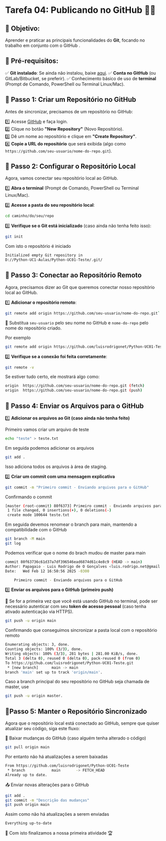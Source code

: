 
# **Tarefa 04: Publicando no GitHub 🚀🐙**  

## 🎯 **Objetivo**: 
Aprender e praticar as principais funcionalidades do **Git**, focando no trabalho em conjunto com o  GitHub  .  

## 📌 **Pré-requisitos**:  

✅ **Git instalado**: Se ainda não instalou, baixe  [aqui](https://git-scm.com/).
✅ **Conta no GitHub**  (ou GitLab/Bitbucket, se preferir).
✅ Conhecimento básico de uso de  **terminal**  (Prompt de Comando, PowerShell ou Terminal Linux/Mac).

## **🔹 Passo 1: Criar um Repositório no GitHub**

Antes de sincronizar, precisamos de um repositório no GitHub:

1️⃣ Acesse [GitHub](https://github.com/) e faça login.  
2️⃣ Clique no botão **"New Repository"** (Novo Repositório).  
3️⃣ Dê um nome ao repositório e clique em **"Create Repository"**.  
4️⃣ **Copie a URL do repositório** que será exibida (algo como `https://github.com/seu-usuario/nome-do-repo.git`).

## **🔹 Passo 2: Configurar o Repositório Local**

Agora, vamos conectar seu repositório local ao GitHub.

1️⃣ **Abra o terminal** (Prompt de Comando, PowerShell ou Terminal Linux/Mac).  

2️⃣ **Acesse a pasta do seu repositório local**:

```bash 
cd caminho/do/seu/repo
```

3️⃣ **Verifique se o Git está inicializado** (caso ainda não tenha feito isso):

```bash
git init
```
Com isto o repositório é iniciado

```bash 
Initialized empty Git repository in 
D://Python-UC1-Aulas/Python-UC01-Teste/.git/
```

## **🔹 Passo 3: Conectar ao Repositório Remoto**

Agora, precisamos dizer ao Git que queremos conectar nosso repositório local ao GitHub.

1️⃣ **Adicionar o repositório remoto**:


```bash
git remote add origin https://github.com/seu-usuario/nome-do-repo.git`
```

🔹 Substitua `seu-usuario` pelo seu nome no GitHub e `nome-do-repo` pelo nome do repositório criado.

Por exemplo

```bash
git remote add origin https://github.com/luisrodrigonet/Python-UC01-Teste.git
```

2️⃣ **Verifique se a conexão foi feita corretamente**:

```bash
git remote -v
```

Se estiver tudo certo, ele mostrará algo como:

```bash 
origin  https://github.com/seu-usuario/nome-do-repo.git (fetch)
origin  https://github.com/seu-usuario/nome-do-repo.git (push)
```

## **🔹 Passo 4: Enviar os Arquivos para o GitHub**

1️⃣ **Adicionar os arquivos ao Git (caso ainda não tenha feito)**

Primeiro vamos criar um arquivo de teste

```bash
echo "teste" > teste.txt
```

Em seguida podemos adicionar os arquivos

```bash
git add .
```

Isso adiciona todos os arquivos à área de staging.


2️⃣ **Criar um commit com uma mensagem explicativa**

```bash
git commit -m "Primeiro commit - Enviando arquivos para o GitHub"
```
Confirmando o commit

```bash 
[master (root-commit) 80f6373] Primeiro commit - Enviando arquivos para o GitHub
 1 file changed, 0 insertions(+), 0 deletions(-)
 create mode 100644 teste.txt
```
Em seguida devemos renomear o branch para main, mantendo a compatibilidade com o GitHub

```bash 
git branch -M main 
git log
```

Podemos verificar que o nome do brach mudou de master para main

```bash 
commit 80f63736c61d37a7df396546ead6874d61c4e8c9 (HEAD -> main)
Author: Papagaio - Luis Rodrigo de O Gonçalves <luis.rodrigo.net@gmail.com>
Date:   Wed Feb 12 16:50:56 2025 -0300

    Primeiro commit - Enviando arquivos para o GitHub
```

3️⃣ **Enviar os arquivos para o GitHub (primeiro push)**

🔹 Se for a primeira vez que você está usando GitHub no terminal, pode ser necessário autenticar com seu **token de acesso pessoal** (caso tenha ativado autenticação via HTTPS).

```bash 
git push -u origin main
```
Confirmando que conseguimos sincronizar a pasta local com o repositório remoto

```bash 
Enumerating objects: 3, done.
Counting objects: 100% (3/3), done.
Writing objects: 100% (3/3), 281 bytes | 281.00 KiB/s, done.
Total 3 (delta 0), reused 0 (delta 0), pack-reused 0 (from 0)
To https://github.com/luisrodrigonet/Python-UC01-Teste.git
 * [new branch]      main -> main
branch 'main' set up to track 'origin/main'.
```
Caso a branch principal do seu repositório no GitHub seja chamada de master, use 

```bash
git push -u origin master.
```

## **🔹Passo 5: Manter o Repositório Sincronizado**

Agora que o repositório local está conectado ao GitHub, sempre que quiser atualizar seu código, siga este fluxo:

🔄 Baixar mudanças do GitHub (caso alguém tenha alterado o código)

```bash 
git pull origin main
```

Por entanto não há atualizações a serem baixadas

```bash 
From https://github.com/luisrodrigonet/Python-UC01-Teste
 * branch            main       -> FETCH_HEAD
Already up to date.
```

📤 Enviar novas alterações para o GitHub

```bash 
git add .  
git commit -m "Descrição das mudanças"  
git push origin main
```
Assim como não há atualizações a serem enviadas

```bash 
Everything up-to-date
```
 🧩 Com isto finalizamos a nossa primeira atividade 🏆 
